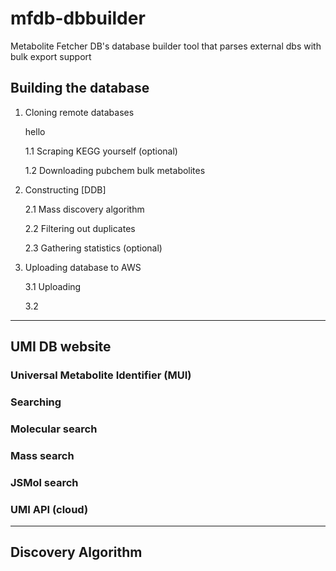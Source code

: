# mfdb-dbbuilder
Metabolite Fetcher DB's database builder tool that parses external dbs with bulk export support


## Building the database

1. Cloning remote databases

    hello 

    1.1 Scraping KEGG yourself (optional)

    1.2 Downloading pubchem bulk metabolites

2. Constructing [DDB]

    2.1 Mass discovery algorithm

    2.2 Filtering out duplicates

    2.3 Gathering statistics (optional)

3. Uploading database to AWS 
   
    3.1 Uploading
    
    3.2 

----

## UMI DB website

### Universal Metabolite Identifier (MUI)

### Searching

### Molecular search

### Mass search

### JSMol search

### UMI API (cloud)

----


## Discovery Algorithm
